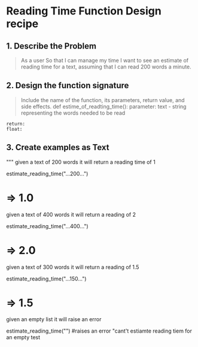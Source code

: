 # Reading Time Function Design recipe

## 1.  Describe the Problem
> As a user
> So that I can manage my time
> I want to see an estimate of reading time for a text, assuming that I can read 200 words a minute.

## 2. Design the function signature
> Include the name of the function, its parameters, return value, and side effects.
def estime_of_readting_time():
    parameter:
    text - string representing the words needed to be read

    return:
    float: 

## 3. Create examples as Text


"""
given a text of 200 words it will return a reading time of 1

estimate_reading_time("...200...")
# => 1.0
given a text of 400 words it will return a reading of 2

estimate_reading_time("...400...")
# => 2.0

given a text of 300 words it will return a reading of 1.5

estimate_reading_time("...150...")
# => 1.5

given an empty list
it will raise an error

estimate_reading_time("")
#raises an error "cant't estiamte reading tiem for an empty test


